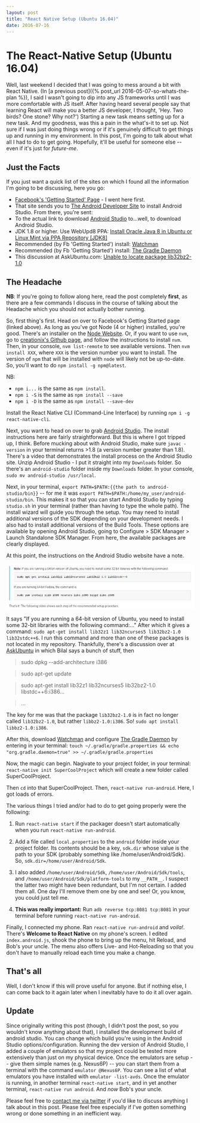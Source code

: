 ```yaml
---
layout: post
title: "React Native Setup (Ubuntu 16.04)"
date: 2016-07-16
---
```


# The React-Native Setup (Ubuntu 16.04)

Well, last weekend I decided that I was going to mess around a bit with React Native. (In [a previous post]({% post_url 2016-05-07-so-whats-the-plan %}), I said I wasn't going to dip into any JS frameworks until I was more comfortable with JS itself. After having heard several people say that learning React will make you a better JS developer, I thought, 'Hey. Two birds? One stone? Why not?') Starting a new task means setting up for a new task. And my goodness, was this a pain in the what's-it to set up. Not sure if I was just doing things wrong or if it's genuinely difficult to get things up and running in my environment. In this post, I'm going to talk about what all I had to do to get going. Hopefully, it'll be useful for someone else -- even if it's just for _future-me_.

## Just the Facts

If you just want a quick list of the sites on which I found all the information I'm going to be discussing, here you go:

- [Facebook's 'Getting Started' Page](https://facebook.github.io/react-native/docs/getting-started.html) - I went here first.
- That site sends you to [The Android Developer Site](https://developer.android.com/studio/install.html) to install Android Studio. From there, you're sent:
- To the actual link to download [Android Studio](https://developer.android.com/studio/index.html) to...well, to download Android Studio.
- JDK 1.8 or higher. Use WebUpd8 PPA: [Install Oracle Java 8 in Ubuntu or Linux Mint via PPA Repository [JDK8]](http://webupd8.org/2012/install-oracle-java-8-in-ubuntu-via-ppa.html)
- Recommended (by Fb 'Getting Started') install: [Watchman](https://facebook.github.io/watchman/)
- Recommended (by Fb 'Getting Started') install: [The Gradle Daemon](https://docs.gradle.org/2.9/userguide/gradle_daemon.html)
- This discussion at AskUbuntu.com: [Unable to locate package lib32bz2-1.0](https://askubuntu.com/questions/637113/unable-to-locate-package-lib32bz2-1-0)

## The Headache

**NB**: If you're going to follow along here, read the post completely **first**, as there are a few commands I discuss in the course of talking about the Headache which you should not actually bother running.

So, first thing's first. Head on over to Facebook's Getting Started page (linked above). As long as you've got Node (4 or higher) installed, you're good. There's an installer on the [Node Website](https://nodejs.org). Or, if you want to use `nvm`, go to [creationix's Github page](https://github.com/creationix/nvm), and follow the instructions to install `nvm`. Then, in your console, `nvm list-remote` to see available versions. Then `nvm install XXX`, where `XXX` is the version number you want to install. The version of `npm` that will be installed with `node` will likely not be up-to-date. So, you'll want to do `npm install -g npm@latest`.

NB:
- `npm i...` is the same as `npm install`.
- `npm i -S` is the same as `npm install --save`
- `npm i -D` is the same as `npm install --save-dev`

Install the React Native CLI (Command-Line Interface) by running `npm i -g react-native-cli`.

Next, you want to head on over to grab [Android Studio](https://developer.android.com/studio/index.html). The install instructions here are fairly straightforward. But this is where I got tripped up, I think. Before mucking about with Android Studio, make sure `javac -version` in your terminal returns >1.8 (a version number greater than 1.8). There's a video that demonstrates the install process on the Android Studio site. Unzip Android Studio - I put it straight into my `Downloads` folder. So there's an `android-studio` folder inside my `Downloads` folder. In your console, `sudo mv android-studio /usr/local`.

Next, in your terminal, `export PATH=$PATH:{{the path to android-studio/bin}}` -- for me it was `export PATH=$PATH:/home/my_user/android-studio/bin`. This makes it so that you can start Android Studio by typing `studio.sh` in your terminal (rather than having to type the whole path). The install wizard will guide you through the setup. You may need to install additional versions of the SDK depending on your development needs. I also had to install additional versions of the Build Tools. These options are available by opening Android Studio, going to Configure > SDK Manager > Launch Standalone SDK Manager. From here, the available packages are clearly displayed.

At this point, the instructions on the Android Studio website have a note.

![ screencap from android studio website](/src/assets/img/android-studio-note.png)

It says "If you are running a 64-bit version of Ubuntu, you need to install some 32-bit libraries with the following command:..." After which it gives a command:
`sudo apt-get install lib32z1 lib32ncurses5 lib32bz2-1.0 lib32stdc++6`. I run this command and more than one of these packages is not located in my repository. Thankfully, there's a discussion over at [AskUbuntu](https://askubuntu.com/questions/637113/unable-to-locate-package-lib32bz2-1-0) in which Bilal says a bunch of stuff, then
> sudo dpkg --add-architecture i386

> sudo apt-get update

> sudo apt-get install lib32z1 lib32ncurses5 lib32bz2-1.0 libstdc++6:i386...

>...

The key for me was that the package `lib32bz2-1.0` is in fact no longer called `lib32bz2-1.0`, but rather `libbz2-1.0:i386`. So! `sudo apt install libbz2-1.0:i386`.

After this, download [Watchman](https://facebook.github.io/watchman/) and configure [The Gradle Daemon](https://docs.gradle.org/2.9/userguide/gradle_daemon.html) by entering in your terminal:
`touch ~/.gradle/gradle.properties && echo "org.gradle.daemon=true" >> ~/.gradle/gradle.properties`

Now, the magic can begin. Nagivate to your project folder, in your terminal:
`react-native init SuperCoolProject` which will create a new folder called SuperCoolProject.

Then `cd` into that SuperCoolProject. Then, `react-native run-android`. Here, I got loads of errors.

The various things I tried and/or had to do to get going properly were the following:

1) Run `react-native start` if the packager doesn't start automatically when you run `react-native run-android`.

2) Add a file called `local.properties` to the `android` folder inside your project folder. Its contents should be a key, `sdk.dir` whose value is the path to your SDK (probably something like /home/user/Android/Sdk). So, `sdk.dir=/home/user/Android/Sdk`.

3) I also added `/home/user/Android/Sdk`, `/home/user/Android/Sdk/tools`, and `/home/user/Android/Sdk/platform-tools` to my `__PATH__`. I suspect the latter two might have been redundant, but I'm not certain. I added them all. One day I'll remove them one by one and see! Or, you know, you could just tell me.

4) __This was really important:__ Run `adb reverse tcp:8081 tcp:8081` in your terminal before running `react-native run-android`.

Finally, I connected my phone. Ran `react-native run-android` and _voila!_. There's __Welcome to React Native__ on my phone's screen. I edited `index.android.js`, shook the phone to bring up the menu, hit Reload, and Bob's your uncle. The menu also offers Live- and Hot-Reloading so that you don't have to manually reload each time you make a change.  

## That's all

Well, I don't know if this will prove useful for anyone. But if nothing else, I can come back to it again later when I inevitably have to do it all over again.

## Update

Since originally writing this post (though, I didn't post the post, so you wouldn't know anything about that), I installed the development build of android studio. You can change which build you're using in the Android Studio options/configuration. Running the dev version of Android Studio, I added a couple of emulators so that my project could be tested more extensively than just on my physical device. Once the emulators are setup -- give them simple names (e.g. Nexus6P) -- you can start them from a terminal with the command `emulator @Nexus6P`. You can see a list of what emulators you have installed with `emulator -list-avds`. Once the emulator is running, in another terminal `react-native start`, and in yet another terminal, `react-native run android`. And _now_ Bob's your uncle.

Please feel free to [contact me via twitter][938b8b68] if you'd like to discuss anything I talk about in this post. Please feel free especially if I've gotten something wrong or done something in an inefficient way.

  [938b8b68]: https://twitter.com/intent/tweet?screen_name=corderophi678 "Reach out via Twitter"
